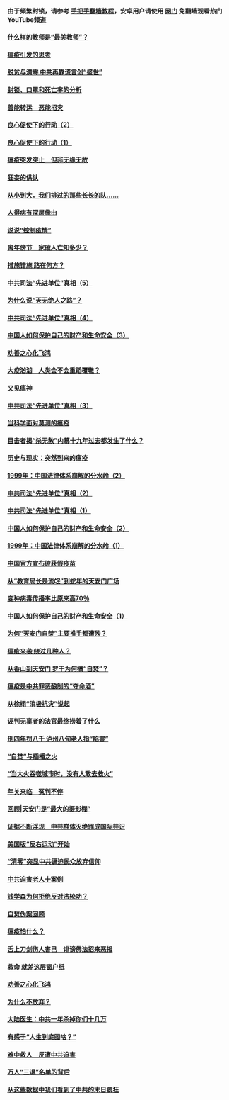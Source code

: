 #### 由于频繁封锁，请参考 [手把手翻墙教程](https://github.com/gfw-breaker/guides/wiki/)，安卓用户请使用 [网门](https://github.com/gfw-breaker/nogfw/blob/master/dl.md?t=03090400) 免翻墙观看热门YouTube频道 

#### [什么样的教师是“最美教师”？](../pages/19/421755.md?t=03090400) 

#### [瘟疫引发的思考](../pages/19/421594.md?t=03090400) 

#### [脱贫与清零 中共再靠谎言创“盛世”](../pages/19/421590.md?t=03090400) 

#### [封锁、口罩和死亡率的分析](../pages/19/421495.md?t=03090400) 

#### [善能转运　恶能招灾](../pages/19/421334.md?t=03090400) 

#### [良心促使下的行动（2）](../pages/19/421361.md?t=03090400) 

#### [良心促使下的行动（1）](../pages/19/421302.md?t=03090400) 

#### [瘟疫突发突止　但非无缘无故](../pages/19/421281.md?t=03090400) 

#### [狂妄的供认](../pages/19/421199.md?t=03090400) 

#### [从小到大，我们排过的那些长长的队……](../pages/19/421243.md?t=03090400) 

#### [人得病有深层缘由](../pages/19/420864.md?t=03090400) 

#### [说说“控制疫情”](../pages/19/420831.md?t=03090400) 

#### [离年傍节　家破人亡知多少？](../pages/19/420563.md?t=03090400) 

#### [措施错施  路在何方？](../pages/19/420076.md?t=03090400) 

#### [中共司法“先进单位”真相（5）](../pages/19/419453.md?t=03090400) 

#### [为什么说“天无绝人之路”？](../pages/19/419618.md?t=03090400) 

#### [中共司法“先进单位”真相（4）](../pages/19/419452.md?t=03090400) 

#### [中国人如何保护自己的财产和生命安全（3）](../pages/19/419405.md?t=03090400) 

#### [劝善之心化飞鸿](../pages/19/418758.md?t=03090400) 

#### [大疫汹汹　人类会不会重蹈覆辙？](../pages/19/419691.md?t=03090400) 

#### [又见瘟神](../pages/19/419225.md?t=03090400) 

#### [中共司法“先进单位”真相（3）](../pages/19/419451.md?t=03090400) 

#### [当科学面对莫测的瘟疫](../pages/19/419625.md?t=03090400) 

#### [目击者揭“杀无赦”内幕十九年过去都发生了什么？](../pages/19/419617.md?t=03090400) 

#### [历史与现实：突然到来的瘟疫](../pages/19/419619.md?t=03090400) 

#### [1999年：中国法律体系崩解的分水岭（2）](../pages/19/419455.md?t=03090400) 

#### [中共司法“先进单位”真相（2）](../pages/19/419450.md?t=03090400) 

#### [中共司法“先进单位”真相（1）](../pages/19/419449.md?t=03090400) 

#### [中国人如何保护自己的财产和生命安全（2）](../pages/19/419404.md?t=03090400) 

#### [1999年：中国法律体系崩解的分水岭（1）](../pages/19/419454.md?t=03090400) 

#### [中国官方宣布破获假疫苗](../pages/19/419504.md?t=03090400) 

#### [从“教育局长是流氓”到蛇年的天安门广场](../pages/19/419470.md?t=03090400) 

#### [变种病毒传播率比原来高70％](../pages/19/419456.md?t=03090400) 

#### [中国人如何保护自己的财产和生命安全（1）](../pages/19/419403.md?t=03090400) 

#### [为何“天安门自焚”主要推手都遭殃？](../pages/19/419348.md?t=03090400) 

#### [瘟疫来袭 绕过几种人？](../pages/19/419349.md?t=03090400) 

#### [从香山到天安门 罗干为何搞“自焚”？](../pages/19/419270.md?t=03090400) 

#### [瘟疫是中共罪恶酿制的“夺命酒”](../pages/19/419223.md?t=03090400) 

#### [从徐栩“消极抗灾”说起](../pages/19/419224.md?t=03090400) 

#### [诬判无辜者的法官最终捞着了什么](../pages/19/419268.md?t=03090400) 

#### [刑四年罚八千 泸州八旬老人指“陷害”](../pages/19/419232.md?t=03090400) 

#### [“自焚”与插播之火](../pages/19/419226.md?t=03090400) 

#### [“当大火吞噬城市时，没有人敢去救火”](../pages/19/419077.md?t=03090400) 

#### [年关来临　冤判不停](../pages/19/419093.md?t=03090400) 

#### [回顾|天安门是“最大的摄影棚”](../pages/19/380866.md?t=03090400) 

#### [证据不断浮现　中共群体灭绝罪成国际共识](../pages/19/419031.md?t=03090400) 

#### [美国版“反右运动”开始](../pages/19/419030.md?t=03090400) 

#### [“清零”突显中共逼迫民众放弃信仰](../pages/19/418995.md?t=03090400) 

#### [中共迫害老人十案例](../pages/19/418831.md?t=03090400) 

#### [钱学森为何拒绝反对法轮功？](../pages/19/418905.md?t=03090400) 

#### [自焚伪案回顾](../pages/19/418799.md?t=03090400) 

#### [瘟疫怕什么？](../pages/19/418800.md?t=03090400) 

#### [舌上刀剑伤人害己　诽谤佛法招来恶报](../pages/19/418731.md?t=03090400) 

#### [救命 就差这层窗户纸](../pages/19/418706.md?t=03090400) 

#### [劝善之心化飞鸿](../pages/19/416766.md?t=03090400) 

#### [为什么不放弃？](../pages/19/418691.md?t=03090400) 

#### [大陆医生：中共一年杀掉你们十几万](../pages/19/418670.md?t=03090400) 

#### [有感于“人生到底图啥？”](../pages/19/418624.md?t=03090400) 

#### [难中救人　反遭中共迫害](../pages/19/418414.md?t=03090400) 

#### [万人“三退”名单的背后](../pages/19/418505.md?t=03090400) 

#### [从这些数据中我们看到了中共的末日疯狂](../pages/19/418420.md?t=03090400) 

